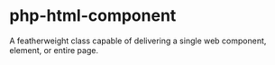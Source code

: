 # php-html-component
A featherweight class capable of delivering a single web component, element, or entire page.
